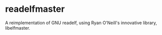 # readelfmaster
A reimplementation of GNU readelf, using Ryan O'Neill's innovative library, libelfmaster.
